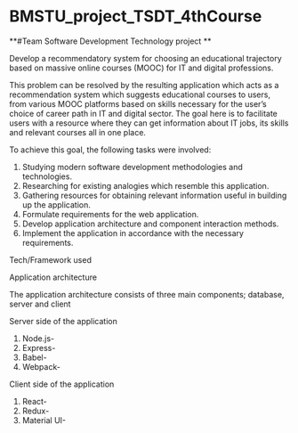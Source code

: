 # BMSTU_project_TSDT_4thCourse
**#Team Software Development Technology project **

Develop a recommendatory system for choosing an educational trajectory based on massive online courses (MOOC) for IT and digital professions.

This problem can be resolved by the resulting application which acts as a recommendation system which suggests educational courses to users, from various MOOC platforms based on skills necessary for the user’s choice of career path in IT and digital sector. The goal here is to facilitate users with a resource where they can get information about IT jobs, its skills and relevant courses all in one place.

To achieve this goal, the following tasks were involved:
1. Studying modern software development methodologies and technologies.
2. Researching for existing analogies which resemble this application.
3. Gathering resources for obtaining relevant information useful in building up the application.
4. Formulate requirements for the web application.
5. Develop application architecture and component interaction methods.
6. Implement the application in accordance with the necessary requirements.


Tech/Framework used

Application architecture

The application architecture consists of three main components; database, server and client

Server side of the application

1. Node.js-
2. Express-
3. Babel-
4. Webpack-

Client side of the application

1. React-
2. Redux-
3. Material UI-
